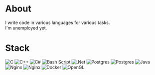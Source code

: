 # About

I write code in various languages for various tasks.  
I'm unemployed yet.  

# Stack

![C](https://img.shields.io/badge/C-0b0b9c.svg?style=for-the-badge&logo=c&logoColor=white)  ![C++](https://img.shields.io/badge/C++-25a5e6.svg?style=for-the-badge&logo=cplusplus&logoColor=white) ![C#](https://img.shields.io/badge/c%23-5C2D91.svg?style=for-the-badge&logo=sharp&logoColor=white)  ![Bash Script](https://img.shields.io/badge/bash_script-%23121011.svg?style=for-the-badge&logo=gnu-bash&logoColor=white)  ![.Net](https://img.shields.io/badge/.NET-1d0c4d?style=for-the-badge&logo=.net&logoColor=white)  ![Postgres](https://img.shields.io/badge/postgres-3e4c7a.svg?style=for-the-badge&logo=postgresql&logoColor=white) ![Postgres](https://img.shields.io/badge/MYSQL-0c2d6b.svg?style=for-the-badge&logo=mysql&logoColor=white) ![Java](https://img.shields.io/badge/java-c95512.svg?style=for-the-badge&logo=java&logoColor=white) ![Nginx](https://img.shields.io/badge/nginx-176106.svg?style=for-the-badge&logo=nginx&logoColor=white) ![Nginx](https://img.shields.io/badge/apache-a60a2c.svg?style=for-the-badge&logo=apache&logoColor=white) ![Docker](https://img.shields.io/badge/docker-0c2d6b.svg?style=for-the-badge&logo=docker&logoColor=white) ![OpenGL](https://img.shields.io/badge/OpenGL-203759?style=for-the-badge&logo=opengl&logoColor=EEF37B)
